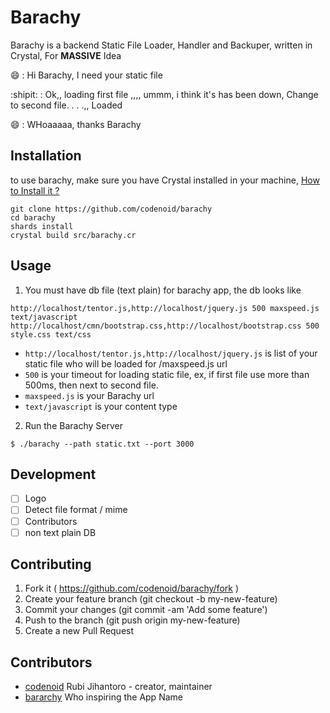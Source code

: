 # Barachy

Barachy is a backend Static File Loader, Handler and Backuper, written in Crystal, For **MASSIVE** Idea

:smile: : Hi Barachy, I need your static file

:shipit: : Ok,, loading first file ,,,, ummm, i think it's has been down, Change to second file. . . .,, Loaded

:smile: : WHoaaaaa, thanks Barachy


## Installation

to use barachy, make sure you have Crystal installed in your machine, [How to Install it ?](http://45.76.185.142/read/install-crystal-language-on-ubuntu)

```
git clone https://github.com/codenoid/barachy
cd barachy
shards install
crystal build src/barachy.cr
```

## Usage

1. You must have db file (text plain) for barachy app, the db looks like

```
http://localhost/tentor.js,http://localhost/jquery.js 500 maxspeed.js text/javascript
http://localhost/cmn/bootstrap.css,http://localhost/bootstrap.css 500 style.css text/css
```

* `http://localhost/tentor.js,http://localhost/jquery.js` is list of your static file who will be loaded for /maxspeed.js url
* `500` is your timeout for loading static file, ex, if first file use more than 500ms, then next to second file.
* `maxspeed.js` is your Barachy url
* `text/javascript` is your content type

2. Run the Barachy Server
```
$ ./barachy --path static.txt --port 3000
```

## Development

- [ ] Logo
- [ ] Detect file format / mime
- [ ] Contributors
- [ ] non text plain DB

## Contributing

1. Fork it ( https://github.com/codenoid/barachy/fork )
2. Create your feature branch (git checkout -b my-new-feature)
3. Commit your changes (git commit -am 'Add some feature')
4. Push to the branch (git push origin my-new-feature)
5. Create a new Pull Request

## Contributors

- [codenoid](https://github.com/codenoid) Rubi Jihantoro - creator, maintainer
- [bararchy](https://github.com/bararchy) Who inspiring the App Name
